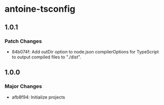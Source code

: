 # antoine-tsconfig

## 1.0.1

### Patch Changes

- 84b074f: Add outDir option to node.json compilerOptions for TypeScript to output compiled files to "./dist".

## 1.0.0

### Major Changes

- afb8f94: Initialize projects
